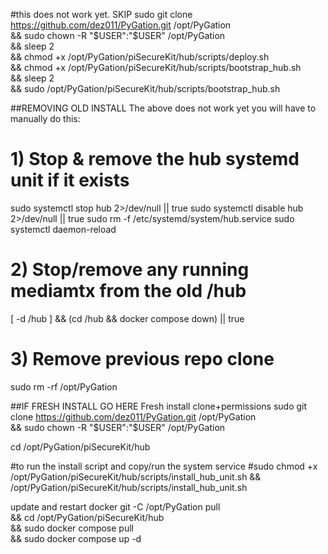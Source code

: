 #this does not work yet. SKIP
sudo git clone https://github.com/dez011/PyGation.git /opt/PyGation \
  && sudo chown -R "$USER":"$USER" /opt/PyGation \
  && sleep 2 \
  && chmod +x /opt/PyGation/piSecureKit/hub/scripts/deploy.sh \
  && chmod +x /opt/PyGation/piSecureKit/hub/scripts/bootstrap_hub.sh \
  && sleep 2 \
  && sudo /opt/PyGation/piSecureKit/hub/scripts/bootstrap_hub.sh






##REMOVING OLD INSTALL
The above does not work yet you will have to manually do this:
# 1) Stop & remove the hub systemd unit if it exists
sudo systemctl stop hub 2>/dev/null || true
sudo systemctl disable hub 2>/dev/null || true
sudo rm -f /etc/systemd/system/hub.service
sudo systemctl daemon-reload

# 2) Stop/remove any running mediamtx from the old /hub
[ -d /hub ] && (cd /hub && docker compose down) || true

# 3) Remove previous repo clone
sudo rm -rf /opt/PyGation


##IF FRESH INSTALL GO HERE
Fresh install clone+permissions
sudo git clone https://github.com/dez011/PyGation.git /opt/PyGation \
  && sudo chown -R "$USER":"$USER" /opt/PyGation

cd /opt/PyGation/piSecureKit/hub

#to run the install script and copy/run the system service
#sudo chmod +x /opt/PyGation/piSecureKit/hub/scripts/install_hub_unit.sh && /opt/PyGation/piSecureKit/hub/scripts/install_hub_unit.sh


update and restart docker
git -C /opt/PyGation pull \
  && cd /opt/PyGation/piSecureKit/hub \
  && sudo docker compose pull \
  && sudo docker compose up -d
